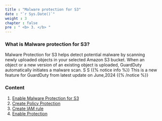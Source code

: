 ```yaml
---
title : "Malware protection for S3"
date : "`r Sys.Date()`"
weight : 3
chapter : false
pre : " <b> 3. </b> "
---
```


### What is Malware protection for S3?
Malware Protection for S3 helps detect potential malware by scanning newly uploaded objects in your selected Amazon S3 bucket. When an object or a new version of an existing object is uploaded, GuardDuty automatically initiates a malware scan.
S
S
{{% notice info %}}
This is a new feature for GuardDuty from latest update on June,2024
{{% /notice %}}

### Content

1. [Enable Malware Protection for S3](3.1-malwareprotections3/)
2. [Create Policy Protection](3.2-createpolicyprotection/)
3. [Create IAM rule](3.3-createroleproctection/)
4. [Enable Protection](3.4-enableprotection/)

